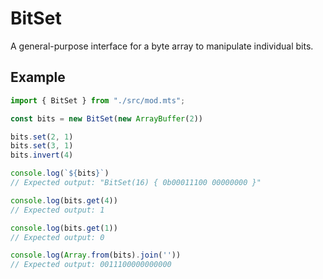 # BitSet
A general-purpose interface for a byte array to manipulate individual bits.

## Example
```ts
import { BitSet } from "./src/mod.mts";

const bits = new BitSet(new ArrayBuffer(2))

bits.set(2, 1)
bits.set(3, 1)
bits.invert(4)

console.log(`${bits}`)
// Expected output: "BitSet(16) { 0b00011100 00000000 }"

console.log(bits.get(4))
// Expected output: 1

console.log(bits.get(1))
// Expected output: 0

console.log(Array.from(bits).join(''))
// Expected output: 0011100000000000
```
